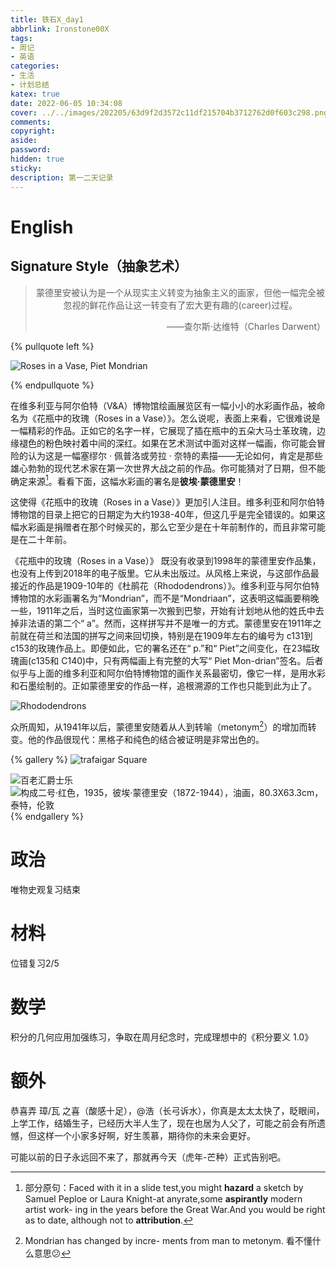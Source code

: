 ```yaml
---
title: 铁石X_day1
abbrlink: Ironstone00X
tags:
- 周记
- 英语
categories:
- 生活
- 计划总结
katex: true
date: 2022-06-05 10:34:08
cover: ../../images/202205/63d9f2d3572c11df215704b3712762d0f603c298.png
comments:
copyright:
aside:
password:
hidden: true
sticky:
description: 第一二天记录
---
```


# English

## Signature Style（抽象艺术）

> <center>蒙德里安被认为是一个从现实主义转变为抽象主义的画家，但他一幅完全被忽视的鲜花作品让这一转变有了宏大更有趣的(career)过程。</center>
> <p align="right">——查尔斯·达维特（Charles Darwent）</p>

{% pullquote left %} 

![Roses in a Vase, Piet Mondrian](../../../../images/202205/image-20220605111802458.png)

{% endpullquote %}

​    在维多利亚与阿尔伯特（V&A）博物馆绘画展览区有一幅小小的水彩画作品，被命名为《花瓶中的玫瑰（Roses in a Vase）》。怎么说呢，表面上来看，它很难说是一幅精彩的作品。正如它的名字一样，它展现了插在瓶中的五朵大马士革玫瑰，边缘褪色的粉色映衬着中间的深红。如果在艺术测试中面对这样一幅画，你可能会冒险的认为这是一幅塞缪尔 · 佩普洛或劳拉 · 奈特的素描——无论如何，肯定是那些雄心勃勃的现代艺术家在第一次世界大战之前的作品。你可能猜对了日期，但不能确定来源[^1]。看看下面，这幅水彩画的署名是**彼埃·蒙德里安**！

[^1]:部分原句：Faced with it in a slide test,you might **hazard** a sketch by Samuel Peploe or Laura Knight-at anyrate,some **aspirantly** modern artist work- ing in the years before the Great War.And you would be right as to date, although not to **attribution**.

这使得《花瓶中的玫瑰（Roses in a Vase）》更加引人注目。维多利亚和阿尔伯特博物馆的目录上把它的日期定为大约1938-40年，但这几乎是完全错误的。如果这幅水彩画是捐赠者在那个时候买的，那么它至少是在十年前制作的，而且非常可能是在二十年前。

《花瓶中的玫瑰（Roses in a Vase）》 既没有收录到1998年的蒙德里安作品集，也没有上传到2018年的电子版里。它从未出版过。从风格上来说，与这部作品最接近的作品是1909-10年的《杜鹃花（Rhododendrons）》。维多利亚与阿尔伯特博物馆的水彩画署名为“Mondrian”，而不是“Mondriaan”，这表明这幅画要稍晚一些，1911年之后，当时这位画家第一次搬到巴黎，开始有计划地从他的姓氏中去掉非法语的第二个“ a”。然而，这样拼写并不是唯一的方式。蒙德里安在1911年之前就在荷兰和法国的拼写之间来回切换，特别是在1909年左右的编号为 c131到 c153的玫瑰作品上。即便如此，它的署名还在“ p.”和“ Piet”之间变化，在23幅玫瑰画(c135和 C140)中，只有两幅画上有完整的大写“ Piet Mon-drian”签名。后者似乎与上面的维多利亚和阿尔伯特博物馆的画作关系最密切，像它一样，是用水彩和石墨绘制的。正如蒙德里安的作品一样，追根溯源的工作也只能到此为止了。

![Rhododendrons](../../../../images/202205/image-20220605122722794.png)

众所周知，从1941年以后，蒙德里安随着从人到转喻（metonym[^2]）的增加而转变。他的作品很现代：黑格子和纯色的结合被证明是非常出色的。

{% gallery %}
![trafaigar Square](../../../../images/202205/image-20220605122841870.png)

![百老汇爵士乐](../../../../images/202205/63d9f2d3572c11df215704b3712762d0f603c298.png)
![构成二号·红色，1935，彼埃·蒙德里安（1872-1944），油画，80.3X63.3cm，泰特，伦敦](../../../../images/202205/image-20220605105218029.png)
{% endgallery %}




[^2]:Mondrian has changed by incre- ments from man to metonym. 看不懂什么意思😕



# 政治

唯物史观复习结束

# 材料

位错复习2/5

# 数学

积分的几何应用加强练习，争取在周月纪念时，完成理想中的《积分要义 1.0》

# 额外

恭喜弄 璋/瓦 之喜（酸感十足），@浩（长弓诉水），你真是太太太快了，眨眼间，上学工作，结婚生子，已经历大半人生了，现在也居为人父了，可能之前会有所遗憾，但这样一个小家多好啊，好生羡慕，期待你的未来会更好。

可能以前的日子永远回不来了，那就再今天（虎年-芒种）正式告别吧。
